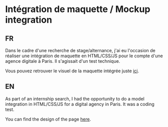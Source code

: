 # Intégration de maquette / Mockup integration

## FR

Dans le cadre d'une recherche de stage/alternance, j'ai eu l'occasion de réaliser une intégration de maquette en HTML/CSS/JS pour le compte d'une agence digitale à Paris.
Il s'agissait d'un test technique.

Vous pouvez retrouver le visuel de la maquette intégrée juste [ici](https://xd.adobe.com/view/9c51b3c2-9cf6-4b73-8b1d-20f7c1bd4925-c902/).


## EN

As part of an internship search, I had the opportunity to do a model integration in HTML/CSS/JS for a digital agency in Paris.
It was a coding test.

You can find the design of the page [here](https://xd.adobe.com/view/9c51b3c2-9cf6-4b73-8b1d-20f7c1bd4925-c902/).
